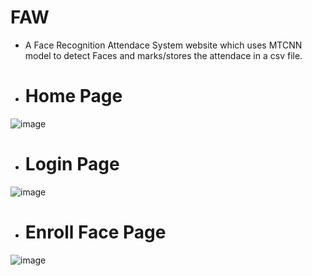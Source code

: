 # FAW
- A Face Recognition Attendace System website which uses MTCNN model to detect Faces and marks/stores the attendace in a csv file.


- # Home Page

![image](https://github.com/MuzammilShaikh3/Face-Attendance-Web-/assets/30564975/68c8b3c6-2ca0-4e54-921f-bc16d2d0e68b)


- # Login Page

![image](https://github.com/MuzammilShaikh3/Face-Attendance-Web-/assets/30564975/a3e10a3c-e40f-4406-8ac0-4cd9b74260ee)


- # Enroll Face Page

![image](https://github.com/MuzammilShaikh3/Face-Attendance-Web-/assets/30564975/7f4b269c-9da0-4c5f-a168-b6f9ee938d41)
